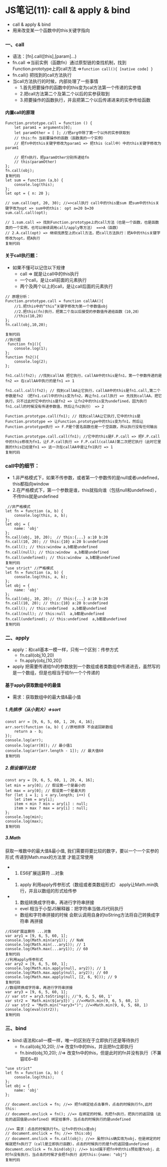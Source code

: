 # JS笔记(11): call & apply & bind

- call & apply & bind
- 用来改变某一个函数中的this关键字指向

### 一、call

- 语法：[fn].call([this],[param]...)
- fn.call =>当前实例（函数fn）通过原型链的查找机制，找到Function.prototype上的call方法 =>`function call(){ [native code] }`
- fn.call() 把找到的call方法执行
- 当call方法执行的时候，内部处理了一些事情
  - 1.首先把要操作的函数中的this变为cal方法第一个传递的实参值
  - 2.把call方法第二个及第二个以后的实参获取到
  - 3.把要操作的函数执行，并且把第二个以后传递进来的实参传给函数

#### 内置call的原理

```
Function.prototype.call = function () {
    let param1 = arguments[0];
    let paramOther = [ ]; //把arg中除了第一个以外的实参获取到
    // this:fn 当前要操作的函数（函数类的一个实例）
    // 把fn中的this关键字修改为param1 => 把this（call中）中的this关键字修改为param1

    // 把fn执行，把paramOther分别传递给fn
    // this(paramOther)
};
fn.call(obj);
复制代码
let sum = function (a,b) {
    console.log(this);
};
let opt = { n: 20 };

// sum.call(opt, 20, 30); //=>call执行 call中的this是sum 把sum中的this关键字改为opt => sum中的this： opt a=20 b=30
sum.call.call(opt);

// 1.sum.call => 找到Function.prototype上的call方法（也是一个函数，也是函数类的一个实例，也可以继续调用call/apply等方法） ==>A（函数）
// 2.A.call(opt) => 继续找原型上的call方法，把call方法执行：把A中的this关键字修改为opt，把A执行
复制代码
```

#### 关于call执行题：

- 如果不懂可以记住以下规律
  - call => 就是让call中的this执行
  - 一个call，是让call前面的元素执行
  - 两个及两个以上的call，是让call后面的元素执行

```
// 原理分析：
Function.prototype.call = function callAA(){
    //1.把this中的“this”关键字修改为第一个参数值obj
    //2.把this(fn)执行，把第二个及以后接受的参数值传递给函数（10,20）
    //this(10,20)
};
fn.call(obj,10,20);

复制代码
//执行题
 function fn1(){
    console.log(1); 
};
function fn2(){
    console.log(2);
};

fn1.call(fn2); //找到callAA 把它执行，callAA中的this是fn1，第一个参数传递的是fn2 => 在callAA中执行的是fn1 => 1

fn1.call.call(fn2); // 找到callAA让它执行，callAA中的this是fn1.call,第二个参数是fn2 （把fn1.call中的this变为fn2，再让fn1.call执行 => 先找到callAA，把它执行，只不过此时它中的this是fn2 => 让fn2中的this变为undefined，因为执行fn1.call的时候没有传递参数值，然后让fn2执行） => 2

Function.prototype.call(fn1); // 找到callAA让它执行,它中的this是Function.prototype => 让Function.prototype中的this变为fn1，然后让Function.prototype执行 => F.P是个匿名函数也是一个空函数，所以执行没有任何输出

Function.prototype.call.call(fn1); //它中的this是F.P.call => 把F.P.call中的this修改为fn1，让F.P.call执行 => F.P.call(callAA)第二次把它执行（此时它里面的this已经是fn1 => 这一次在callAA中是让fn1执行 => 1
复制代码
```

### call中的细节：

- 1.非严格模式下，如果不传参数，或者第一个参数传的是null或者undefined，this都指向window
- 2.在严格模式下，第一个参数是谁，this就指向谁（包括null和undefined），不传this就是undefined

```
 //非严格模式
let fn = function (a, b) {
    console.log(this, a, b);
};
let obj = {
    name: 'obj'
};
fn.call(obj, 10, 20);  // this:{...} a:10 b:20
fn.call(10, 20); // this:{10} a:20 b:undefined
fn.call(); // this:window a,b都是undefined
fn.call(null); // this:window  a,b都是undefined
fn.call(undefined); // this:window  a,b都是undefined
复制代码
"use strict" //严格模式
let fn = function (a, b) {
    console.log(this, a, b);
};
let obj = {
    name: 'obj'
};
fn.call(obj, 10, 20);  // this:{...} a:10 b:20
fn.call(10, 20); // this:{10} a:20 b:undefined
fn.call(); // this:undefined  a,b都是undefined
fn.call(null); // this:null  a,b都是undefined
fn.call(undefined); // this:undefined  a,b都是undefined
复制代码
```

### 二、apply

- apply：和call基本一模一样，只有一个区别：传参方式
  - fn.call(obj,10,20)
  - fn.apply(obj,[10,20])
- apply 把需要传递给fn的参数放到一个数组或者类数组中传递进去，虽然写的是一个数组，但是也相当于给fn一个个传递的

#### 基于apply获取数组中的最值

- 需求：获取数组中的最大值&最小值

##### 1.先排序（从小到大）=>sort

```
const arr = [9, 6, 5, 60, 1, 20, 4, 16];
arr.sort(function (a, b) { //原地排序 不会返回新数组
    return a - b;
});
console.log(arr);
console.log(arr[0]); // 最小值1
console.log(arr[arr.length - 1]); // 最大值60
复制代码
```

##### 2.假设循环比较

```
const ary = [9, 6, 5, 60, 1, 20, 4, 16];
let min = ary[0]; // 假设第一个是最小的
let max = ary[0]; // 假设第一个是最大的
for (let i = 1; i < ary.length; i++) {
    let item = ary[i];
    item < min ? min = ary[i] : null;
    item > max ? max = ary[i] : null;
};
console.log(min);
console.log(max);
复制代码
```

##### 3.Math

获取一堆数中的最大值&最小值, 我们需要将要比较的数字，要以一个一个实参的形式 传递到Math.max的方法里 才能正常使用

- 1. ES6扩展运算符 ...对象

- 1. apply 利用apply传参形式（数组或者类数组形式） apply让Math.min执行，并且以数组的形式给传参

- 1. 数组转换成字符串，再进行字符串拼接

  - evel 相当于小型JS解释器：把字符串当做JS代码执行
  - 数组和字符串拼接的时候 会默认调用自身的toString方法将自己转换成字符串 再拼接

```
//ES6扩展运算符 ...对象
var ary1 = [9, 6, 5, 60, 1];
console.log(Math.min(ary1)); // NaN
console.log(Math.min(...ary1)); // 1
console.log(Math.max(...ary1)); // 60
复制代码
//利用apply传参形式
var ary2 = [9, 6, 5, 60, 1];
console.log(Math.min.apply(null, ary2)); // 1
console.log(Math.max.apply(null, ary2)); // 60
console.log(Math.max.apply(null, [2, 6, 9])); // 9
复制代码
//数组转换成字符串，再进行字符串拼接
var ary3 = [9, 6, 5, 60, 1];
// var str = ary3.toString(); //'9, 6, 5, 60, 1' 
var str2 = `Math.min(${ary3})`; //=>Math.min(9, 6, 5, 60, 1)
// var str2 = "Math.min("+ary3+")"; //=>Math.min(9, 6, 5, 60, 1)
console.log(eval(str2));
复制代码
```

### 三、bind

- bind:语法和call一模一样，唯一的区别在于立即执行还是等待执行
  - fn.call(obj,10,20); //=> 改变fn中的this，并且把fn立即执行
  - fn.bind(obj,10,20); //=> 改变fn中的this，但是此时的fn并没有执行（不兼容IE6~8)

```
"use strict"
let fn = function (a, b) {
    console.log(this);
};
let obj = {
    name: 'obj'
};  

// document.onclick = fn; //=> 把fn绑定给点击事件，点击的时候执行fn,此时this:
// document.onclick = fn(); //=> 在绑定的时候，先把fn执行，把执行的返回值（此处的返回值是undefined）绑定给事件，当点击的时候执行的是undefined

//=> 需求：点击的时候执行fn，让fn中的this是obj
// document.onclick = fn; //=> this:obj
// document.onclick = fn.call(obj); //=> 虽然this确实改为obj，但是绑定的时候就把fn执行了（call是立即执行函数），点击的时候执行的是fn的返回值undefined
document.onclick = fn.bind(obj); //=> bind属于把fn中的this预处理为obj，此时fn没有执行，当点击的时候才会把fn执行 此时this:{name: "obj"}
复制代码
```


